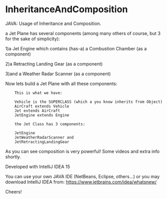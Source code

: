 # InheritanceAndComposition
JAVA: Usage of Inheritance and Composition.

a Jet Plane has several components (among many others of course, but 3 for the sake of simplicity):

1)a Jet Engine which contains (has-a) a Combustion Chamber (as a component)

2)a Retracting Landing Gear (as a component)

3)and a Weather Radar Scanner (as a component)

Now lets build a Jet Plane with all these components:
        
        This is what we have:
         
        Vehicle is the SUPERCLASS (which a you know inherits from Object)
        AirCraft extends Vehicle
        Jet extends AirCraft
        JetEngine extends Engine
        
        the Jet Class has 3 components:
         
        JetEngine
        JetWeatherRadarScanner and
        JetRetractingLandingGear

As you can see composition is very powerful!
Some videos and extra info shortly.

Developed with IntelliJ IDEA 15

You can use your own JAVA IDE (NetBeans, Eclipse, others...)
or you may download IntelliJ IDEA from: 
https://www.jetbrains.com/idea/whatsnew/ 

Cheers!
